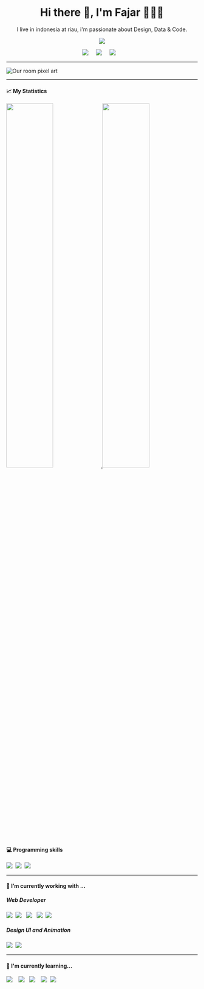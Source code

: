 <h1 align='center'> Hi there 👋, I'm Fajar 🧑🏻‍💻</h1>

<p align='center'>
  I live in indonesia at riau, i'm passionate about Design, Data & Code.
</p>

<p align='center'>
  <a href="#"><img src="https://visitor-badge.glitch.me/badge?page_id=jarskiy.jarskiy??style=for-the-badge&logo=appveyor"></a>
</p>

<p align='center'>
  <a href="https://twitter.com/itsjarskiy"><img src="https://img.shields.io/badge/twitter-%231DA1F2.svg?&style=for-the-badge&logo=twitter&logoColor=white" /></a>&nbsp;&nbsp;&nbsp;&nbsp;
  <a href="https://www.linkedin.com/in/fajar-subarkah-088137129/"><img src="https://img.shields.io/badge/linkedin-%230077B5.svg?&style=for-the-badge&logo=linkedin&logoColor=white" /></a>&nbsp;&nbsp;&nbsp;&nbsp;
  <a href="mailto:jarskiy@gmail.com?"><img src="https://img.shields.io/badge/gmail-%23D14836.svg?&style=for-the-badge&logo=gmail&logoColor=white" /></a>&nbsp;&nbsp;&nbsp;&nbsp;
</p>

<hr>

![Our room pixel art](https://user-images.githubusercontent.com/74707401/132700142-e42ca470-a607-4ebe-abaf-cac3891f707c.gif)

<hr>

<h4> 📈 My Statistics</h4>

<p align="left">
  <a href="https://jarskiy.github.io/portofolio-website/">
  <img width="49.5%" src="https://github-readme-stats.vercel.app/api?username=jarskiy&show_icons=true&theme=prussian&border=true" />
    <img width="49.5%" src="https://github-readme-streak-stats.herokuapp.com/?user=jarskiy&theme=prussian&border=true" />
  </a>
</p>

<h4> 💻 Programming skills</h4>

<p >
  <img src="https://img.shields.io/badge/python-3670A0?style=for-the-badge&logo=python&logoColor=ffdd54" />&nbsp;&nbsp;<img src="https://img.shields.io/badge/java-%23ED8B00.svg?style=for-the-badge&logo=java&logoColor=white" />&nbsp;&nbsp;<img src="https://img.shields.io/badge/c-%2300599C.svg?style=for-the-badge&logo=c&logoColor=white" />
</p>

<hr>

<h4> 🔭 I’m currently working with ...</h4>

<h5>Web Developer</h5>

<p >
  <img src="https://img.shields.io/badge/html5%20-%23e34f26.svg?&style=for-the-badge&logo=html5&logoColor=white" />&nbsp;&nbsp;<img src="https://img.shields.io/badge/CSS3-1572B6?&style=for-the-badge&logo=css3&logoColor=white" />&nbsp;&nbsp; <img src="https://img.shields.io/badge/php-%23777BB4.svg?style=for-the-badge&logo=php&logoColor=white" />&nbsp;&nbsp; <img src="https://img.shields.io/badge/JavaScript-F7DF1E?style=for-the-badge&logo=javascript&logoColor=black" />&nbsp;&nbsp;<img src="https://img.shields.io/badge/Bootstrap-563D7C?style=for-the-badge&logo=bootstrap&logoColor=white" />
</p>

<h5>Design UI and Animation</h5>

<p >
  <img src="https://img.shields.io/badge/figma-%23F24E1E.svg?style=for-the-badge&logo=figma&logoColor=white" />&nbsp;&nbsp;<img src="https://img.shields.io/badge/blender-%23F5792A.svg?style=for-the-badge&logo=blender&logoColor=white">
<hr>

<h4>🌱 I'm currently learning...</h4>
<p >
  <img src="https://img.shields.io/badge/c%23-%23239120.svg?style=for-the-badge&logo=c-sharp&logoColor=white" />&nbsp;&nbsp;&nbsp;&nbsp;<img src="https://img.shields.io/badge/dart-%230175C2.svg?style=for-the-badge&logo=dart&logoColor=white" />&nbsp;&nbsp;&nbsp;<img src="https://img.shields.io/badge/node.js%20-%23339933.svg?&style=for-the-badge&logo=node.js&logoColor=white" />&nbsp;&nbsp;&nbsp;&nbsp;<img src="https://img.shields.io/badge/React_Native-20232A?style=for-the-badge&logo=react&logoColor=61DAFB" />&nbsp;&nbsp;<img src="https://img.shields.io/badge/laravel-%23FF2D20.svg?style=for-the-badge&logo=laravel&logoColor=white" />
</p>


<!--
**jarskiy/jarskiy** is a ✨ _special_ ✨ repository because its `README.md` (this file) appears on your GitHub profile.

Here are some ideas to get you started:

- 🔭 I’m currently working on ...
- 🌱 I’m currently learning ...
- 👯 I’m looking to collaborate on ...
- 🤔 I’m looking for help with ...
- 💬 Ask me about ...
- 📫 How to reach me: ...
- 😄 Pronouns: ...
- ⚡ Fun fact: ...
-->

